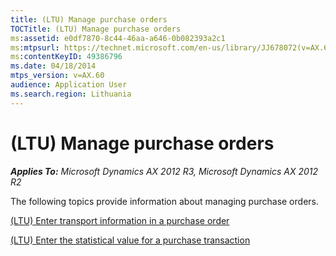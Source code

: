 ```yaml
---
title: (LTU) Manage purchase orders
TOCTitle: (LTU) Manage purchase orders
ms:assetid: e0df7870-8c44-46aa-a646-0b082393a2c1
ms:mtpsurl: https://technet.microsoft.com/en-us/library/JJ678072(v=AX.60)
ms:contentKeyID: 49386796
ms.date: 04/18/2014
mtps_version: v=AX.60
audience: Application User
ms.search.region: Lithuania
---
```


# (LTU) Manage purchase orders 


_**Applies To:** Microsoft Dynamics AX 2012 R3, Microsoft Dynamics AX 2012 R2_

The following topics provide information about managing purchase orders.

[(LTU) Enter transport information in a purchase order](ltu-enter-transport-information-in-a-purchase-order.md)

[(LTU) Enter the statistical value for a purchase transaction](ltu-enter-the-statistical-value-for-a-purchase-transaction.md)

  


